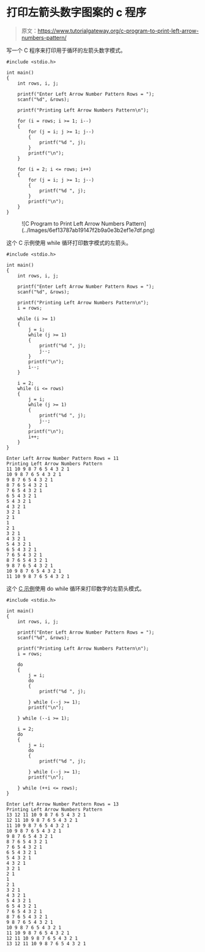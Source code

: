 # 打印左箭头数字图案的 c 程序

> 原文：<https://www.tutorialgateway.org/c-program-to-print-left-arrow-numbers-pattern/>

写一个 C 程序来打印用于循环的左箭头数字模式。

```
#include <stdio.h>

int main()
{
	int rows, i, j;

	printf("Enter Left Arrow Number Pattern Rows = ");
	scanf("%d", &rows);

	printf("Printing Left Arrow Numbers Pattern\n");

	for (i = rows; i >= 1; i--)
	{
		for (j = i; j >= 1; j--)
		{
			printf("%d ", j);
		}
		printf("\n");
	}

	for (i = 2; i <= rows; i++)
	{
		for (j = i; j >= 1; j--)
		{
			printf("%d ", j);
		}
		printf("\n");
	}
}
```

<figure class="wp-block-image size-large">![C Program to Print Left Arrow Numbers Pattern](../Images/6ef13787ab19147f2b9a0e3b2ef1e7df.png)</figure>

这个 C 示例使用 while 循环打印数字模式的左箭头。

```
#include <stdio.h>

int main()
{
	int rows, i, j;

	printf("Enter Left Arrow Number Pattern Rows = ");
	scanf("%d", &rows);

	printf("Printing Left Arrow Numbers Pattern\n");
	i = rows;

	while (i >= 1)
	{
		j = i;
		while (j >= 1)
		{
			printf("%d ", j);
			j--;
		}
		printf("\n");
		i--;
	}

	i = 2;
	while (i <= rows)
	{
		j = i;
		while (j >= 1)
		{
			printf("%d ", j);
			j--;
		}
		printf("\n");
		i++;
	}
}
```

```
Enter Left Arrow Number Pattern Rows = 11
Printing Left Arrow Numbers Pattern
11 10 9 8 7 6 5 4 3 2 1 
10 9 8 7 6 5 4 3 2 1 
9 8 7 6 5 4 3 2 1 
8 7 6 5 4 3 2 1 
7 6 5 4 3 2 1 
6 5 4 3 2 1 
5 4 3 2 1 
4 3 2 1 
3 2 1 
2 1 
1 
2 1 
3 2 1 
4 3 2 1 
5 4 3 2 1 
6 5 4 3 2 1 
7 6 5 4 3 2 1 
8 7 6 5 4 3 2 1 
9 8 7 6 5 4 3 2 1 
10 9 8 7 6 5 4 3 2 1 
11 10 9 8 7 6 5 4 3 2 1 
```

这个 [C 示例](https://www.tutorialgateway.org/c-programming-examples/)使用 do while 循环来打印数字的左箭头模式。

```
#include <stdio.h>

int main()
{
	int rows, i, j;

	printf("Enter Left Arrow Number Pattern Rows = ");
	scanf("%d", &rows);

	printf("Printing Left Arrow Numbers Pattern\n");
	i = rows;

	do
	{
		j = i;
		do
		{
			printf("%d ", j);

		} while (--j >= 1);
		printf("\n");

	} while (--i >= 1);

	i = 2;
	do
	{
		j = i;
		do
		{
			printf("%d ", j);

		} while (--j >= 1);
		printf("\n");

	} while (++i <= rows);
}
```

```
Enter Left Arrow Number Pattern Rows = 13
Printing Left Arrow Numbers Pattern
13 12 11 10 9 8 7 6 5 4 3 2 1 
12 11 10 9 8 7 6 5 4 3 2 1 
11 10 9 8 7 6 5 4 3 2 1 
10 9 8 7 6 5 4 3 2 1 
9 8 7 6 5 4 3 2 1 
8 7 6 5 4 3 2 1 
7 6 5 4 3 2 1 
6 5 4 3 2 1 
5 4 3 2 1 
4 3 2 1 
3 2 1 
2 1 
1 
2 1 
3 2 1 
4 3 2 1 
5 4 3 2 1 
6 5 4 3 2 1 
7 6 5 4 3 2 1 
8 7 6 5 4 3 2 1 
9 8 7 6 5 4 3 2 1 
10 9 8 7 6 5 4 3 2 1 
11 10 9 8 7 6 5 4 3 2 1 
12 11 10 9 8 7 6 5 4 3 2 1 
13 12 11 10 9 8 7 6 5 4 3 2 1 
```